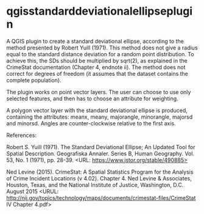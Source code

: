 # qgisstandarddeviationalellipseplugin
A QGIS plugin to create a standard deviational ellipse, according to
the method presented by Robert Yuill (1971).
This method does not give a radius equal to the standard distance
deviation for a random point distribution.  To achieve this, the
SDs should be multiplied by sqrt(2), as explained in the CrimeStat
documentation (Chapter 4, endnote ii).
The method does not correct for degrees of freedom (it assumes
that the dataset contains the complete population).

The plugin works on point vector layers.
The user can choose to use only selected features, and then has to
choose an attribute for weighting.

A polygon vector layer with the standard deviational ellipse is
produced, containing the attributes: meanx, meany, majorangle,
minorangle, majorsd and minorsd.
Angles are counter-clockwise relative to the first axis.


References:

Robert S. Yuill (1971).  The Standard Deviational Ellipse; An Updated Tool for Spatial Description.
Geografiska Annaler. Series B, Human Geography. Vol. 53, No. 1 (1971), pp. 28-39.
<URL: https://www.jstor.org/stable/490885>

Ned Levine (2015). CrimeStat: A Spatial Statistics Program for the Analysis of Crime Incident Locations (v 4.02).  Chapter 4.  Ned Levine & Associates, Houston, Texas, and the National Institute of Justice, Washington, D.C. August 2015
<URUL: http://nij.gov/topics/technology/maps/documents/crimestat-files/CrimeStat IV Chapter 4.pdf>



